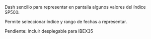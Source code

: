 Dash sencillo para representar en pantalla algunos valores del índice SP500.

Permite seleccionar índice y rango de fechas a representar.

Pendiente: Incluir desplegable para IBEX35
